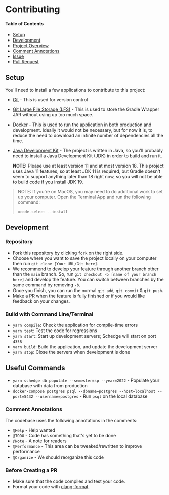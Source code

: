 # Contributing

#### Table of Contents
- [Setup](#user-content-setup)
- [Development](#user-content-development)
- [Project Overview](#user-content-project-overview)
- [Comment Annotations](#user-content-comment-annotations)
- [Issue](#user-content-issue)
- [Pull Request](#user-content-pull-request)

## Setup
You'll need to install a few applications to contribute to this project:

- [Git](https://git-scm.com/book/en/v2/Getting-Started-Installing-Git) -
  This is used for version control
- [Git Large File Storage (LFS)](https://docs.github.com/en/repositories/working-with-files/managing-large-files/installing-git-large-file-storage) -
  This is used to store the Gradle Wrapper JAR without using up too much space.
- [Docker](https://docs.docker.com/get-docker/) -
  This is used to run the application in both production and development. Ideally
  it would not be necessary, but for now it is, to reduce the need to download
  an infinite number of dependencies all the time.
- [Java Development Kit](https://www.oracle.com/java/technologies/downloads/) -
  The project is written in Java, so you'll probably need to install a Java
  Development Kit (JDK) in order to build and run it.

  **NOTE:** Please use at least version 11 and at most version 18. This project
  uses Java 11 features, so at least JDK 11 is required, but Gradle doesn't
  seem to support anything later than 18 right now, so you will not be able
  to build code if you install JDK 19.

> NOTE: If you're on MacOS, you may need to do additional work to set up
> your computer. Open the Terminal App and run the following command:
>
> ```
> xcode-select --install
> ```

## Development

### Repository
- Fork this repository by clicking `fork` on the right side.
- Choose where you want to save the project locally on your computer then run
  `git clone [Your URL/Git here]`.
- We recommend to develop your feature through another branch other than the
  `main` branch. So, run `git checkout -b [name of your branch here]` and develop
  the feature. You can switch between branches by the same command by removing `-b`.
- Once you finish, you can run the normal `git add`, `git commit` & `git push`.
- Make a [PR](#user-content-pull-request) when the feature is fully finished or
  if you would like feedback on your changes.

### Build with Command Line/Terminal
- `yarn compile`: Check the application for compile-time errors
- `yarn test`: Test the code for regressions
- `yarn start`: Start up development servers; Schedge will start on port `4358`
- `yarn build`: Build the application, and update the development server
- `yarn stop`: Close the servers when development is done

## Useful Commands
- `yarn schedge db populate --semester=sp --year=2022` -
  Populate your database with data from production
- `docker-compose postgres psql --dbname=postgres --host=localhost --port=5432 --username=postgres` -
  Run `psql` on the local database


### Comment Annotations
The codebase uses the following annotations in the comments:

- `@Help` - Help wanted
- `@TODO` - Code has something that's yet to be done
- `@Note` - A note for readers
- `@Performance` - This area can be tweaked/rewritten to improve performance
- `@Organize` - We should reorganize this code

### Before Creating a PR
- Make sure that the code compiles and test your code.
- Format your code with [clang-format](https://github.com/mprobst/ClangFormatIJ/).

